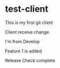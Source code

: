 test-client
===========

This is my first git client

Client receive change

I'm from Develop

Feature 1 is added

Release Check complete